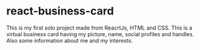 # react-business-card
This is my first solo project made from ReacrtJs, HTML and CSS. This is a virtual business card having my picture, name, social profiles and handles. Also some information about me and my interests.
